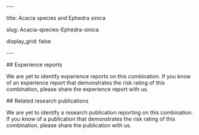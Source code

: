 ﻿\---

title: Acacia species and Ephedra sinica

slug: Acacia-species-Ephedra-sinica

display\_grid: false

\---

\## Experience reports

We are yet to identify experience reports on this combination. If you know of an experience report that demonstrates the risk rating of this combination, please share the experience report with us.

\## Related research publications

We are yet to identify a research publication reporting on this combination. If you know of a publication that demonstrates the risk rating of this combination, please share the publication with us.

